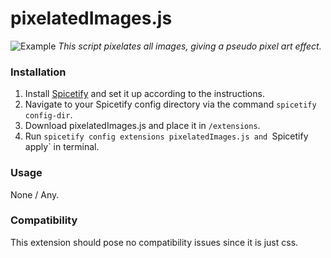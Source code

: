 # pixelatedImages.js

![Example](example.png)
_This script pixelates all images, giving a pseudo pixel art effect._

### Installation

1. Install [Spicetify](https://spicetify.app) and set it up according to the instructions.
2. Navigate to your Spicetify config directory via the command `spicetify config-dir`.
3. Download pixelatedImages.js and place it in `/extensions`.
4. Run `spicetify config extensions pixelatedImages.js and `Spicetify apply` in terminal.

### Usage

None / Any.

### Compatibility

This extension should pose no compatibility issues since it is just css.

